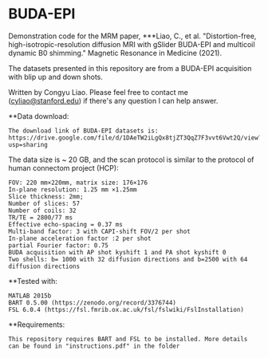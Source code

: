 # BUDA-EPI

Demonstration code for the MRM paper, ***Liao, C., et al. "Distortion-free, high-isotropic-resolution diffusion MRI with gSlider BUDA-EPI and multicoil dynamic B0 shimming." Magnetic Resonance in Medicine (2021).

The datasets presented in this repository are from a BUDA-EPI acquisition with blip up and down shots. 

Written by Congyu Liao. Please feel free to contact me (cyliao@stanford.edu) if there's any question I can help answer.

**Data download:
```
The download link of BUDA-EPI datasets is: https://drive.google.com/file/d/1DAeTW2iLgQx8tjZT3QqZ7F3vvt6Vwt2Q/view?usp=sharing
```

The data size is ~ 20 GB, and the scan protocol is similar to the protocol of human connectom project (HCP):

```
FOV: 220 mm×220mm, matrix size: 176×176
In-plane resolution: 1.25 mm ×1.25mm
Slice thickness: 2mm; 
Number of slices: 57
Number of coils: 32
TR/TE = 2800/77 ms
Effective echo-spacing = 0.37 ms
Multi-band factor: 3 with CAPI-shift FOV/2 per shot
In-plane acceleration factor :2 per shot
partial Fourier factor: 0.75
BUDA acquisition with AP shot kyshift 1 and PA shot kyshift 0
Two shells: b= 1000 with 32 diffusion directions and b=2500 with 64 diffusion directions
```
**Tested with:

    MATLAB 2015b
    BART 0.5.00 (https://zenodo.org/record/3376744)
    FSL 6.0.4 (https://fsl.fmrib.ox.ac.uk/fsl/fslwiki/FslInstallation)

**Requirements:

    This repository requires BART and FSL to be installed. More details can be found in "instructions.pdf" in the folder
    
    




